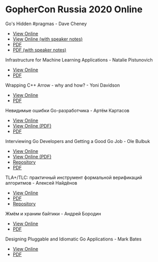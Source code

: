 # GopherCon Russia 2020 Online

Go's Hidden #pragmas - Dave Cheney
- [View Online](https://speakerdeck.com/gopherconrussia/gos-hidden-number-pragmas-dave-cheney-934b7f6d-fac0-4f2e-a809-26f939c81795)
- [View Online (with speaker notes)](https://speakerdeck.com/gopherconrussia/gos-hidden-number-pragmas-dave-cheney-with-speaker-notes)
- [PDF](https://github.com/GopherConRu/talks/blob/master/2020/Go's%20Hidden%20Pragmas%20-%20Dave%20Cheney.pdf)
- [PDF (with speaker notes)](https://github.com/GopherConRu/talks/blob/master/2020/Go's%20Hidden%20Pragmas%20-%20Dave%20Cheney%20(with%20speaker%20notes).pdf)

Infrastructure for Machine Learning Applications - Natalie Pistunovich
- [View Online](https://speakerdeck.com/gopherconrussia/infrastructure-for-machine-learning-applications-natalie-pistunovich)
- [PDF](https://github.com/GopherConRu/talks/blob/master/2020/Infrastructure%20for%20Machine%20Learning%20Applications%20-%20Natalie%20Pistunovich.pdf)

Wrapping C++ Arrow - why and how? - Yoni Davidson
- [View Online](https://speakerdeck.com/gopherconrussia/wrapping-c-plus-plus-arrow-why-and-how-yoni-davidson)
- [PDF](https://github.com/GopherConRu/talks/blob/master/2020/Wrapping%20C%2B%2B%20Arrow%20Why%20and%20How%20-%20Yoni%20Davidson.pdf)

Невидимые ошибки Go-разработчика - Артём Картасов
- [View Online](https://docs.google.com/presentation/d/1aMH3gqRnvzLFrDXhNs3ttJZH3tKDpFhp0NOvdwIlbQA/edit)
- [View Online (PDF)](https://speakerdeck.com/gopherconrussia/nievidimyie-oshibki-go-razrabotchika-artiom-kartasov)
- [PDF](https://github.com/GopherConRu/talks/blob/master/2020/Invisible%20errors%20-%20Artyom%20Kartasov.pdf)

Interviewing Go Developers and Getting a Good Go Job - Ole Bulbuk
- [View Online](https://flowdev.github.io/static/present/2020/go-job/present.html)
- [View Online (PDF)](https://speakerdeck.com/gopherconrussia/how-to-land-a-good-go-job-ole-bulbuk)
- [Repository](https://github.com/flowdev/present-go/tree/master/2020/go-job)
- [PDF](https://github.com/GopherConRu/talks/blob/master/2020/How%20to%20Land%20a%20Good%20Go%20Job%20-%20Ole%20Bulbuk.pdf)

TLA+/TLC: практичный инструмент формальной верификаций алгоритмов - Алексей Найдёнов
- [View Online](https://speakerdeck.com/gopherconrussia/tla-plus-tools-praktichnyi-instrumient-formal-noi-vierifikatsii-alghoritmov-alieksiei-naidionov)
- [PDF](https://github.com/GopherConRu/talks/blob/master/2020/TLA%20Tools%20-%20Alexey%20Naydenov.pdf)
- [Repository](https://github.com/growler/gophercon-russia-2020-talk)

Жмём и храним байтики - Андрей Бородин
- [View Online](https://speakerdeck.com/gopherconrussia/zhmiom-i-khranim-baitiki-andriei-borodin)
- [PDF](https://github.com/GopherConRu/talks/blob/master/2020/Packing%20and%20Storing%20Bytes%20-%20Andrey%20Borodin.pdf)

Designing Pluggable and Idiomatic Go Applications - Mark Bates
- [View Online](https://speakerdeck.com/gopherconrussia/designing-pluggable-idiomatic-go-applications-mark-bates)
- [PDF](https://github.com/GopherConRu/talks/blob/master/2020/Designing%20Pluggable%20Idiomatic%20Go%20Applications%20-%20Mark%20Bates.pdf)
